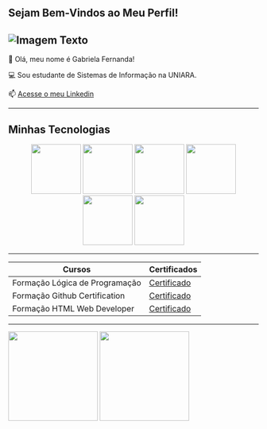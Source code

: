 ## Sejam Bem-Vindos ao Meu Perfil!

![Imagem Texto](https://i.ytimg.com/vi/Rc8AIDQnvO0/hq720.jpg?sqp=-oaymwEhCK4FEIIDSFryq4qpAxMIARUAAAAAGAElAADIQj0AgKJD&rs=AOn4CLDwaRMYrXLBoN2442HiBp2QG0UTpA)
---------

🌸 Olá, meu nome é Gabriela Fernanda!

💻 Sou estudante de Sistemas de Informação na UNIARA.

📫 [Acesse o meu Linkedin](https://br.linkedin.com/in/gabriela-fernanda-roque-5825582bb)

---------

## Minhas Tecnologias

<p align = "center">
<img src = "https://cdn.jsdelivr.net/gh/devicons/devicon@latest/icons/c/c-original.svg" width = 100px>
<img src = "https://cdn.jsdelivr.net/gh/devicons/devicon@latest/icons/csharp/csharp-original.svg" width = 100px>
<img src = "https://cdn.jsdelivr.net/gh/devicons/devicon@latest/icons/java/java-original.svg" width = 100px>
<img src = "https://cdn.jsdelivr.net/gh/devicons/devicon@latest/icons/html5/html5-original.svg" width = 100px>
<img src = "https://cdn.jsdelivr.net/gh/devicons/devicon@latest/icons/css3/css3-original.svg" width = 100px>
<img src = "https://cdn.jsdelivr.net/gh/devicons/devicon@latest/icons/javascript/javascript-original.svg" width = 100px>
</p>

---------
| Cursos | Certificados |
| ------ | ------------ |
| Formação Lógica de Programação | [Certificado](https://hermes.dio.me/certificates/SNLWXYBN.pdf) |
| Formação Github Certification | [Certificado](https://hermes.dio.me/certificates/PIZQNJZ4.pdf) |
| Formação HTML Web Developer | [Certificado](https://hermes.dio.me/certificates/JZB9GNOY.pdf) |

--------

<div>
<img height = "180em" src = "https://github-readme-stats.vercel.app/api?username=gabriela-fernanda&show_icons=true&theme=synthwave">
<img height = "180em" src = "https://github-readme-stats.vercel.app/api/top-langs/?username=gabriela-fernanda&layout=compact&langs_count=7&theme=synthwave">
</div>


<!--
**gabriela-fernanda/gabriela-fernanda** is a ✨ _special_ ✨ repository because its `README.md` (this file) appears on your GitHub profile.

Here are some ideas to get you started:

- 🔭 I’m currently working on ...
- 🌱 I’m currently learning ...
- 👯 I’m looking to collaborate on ...
- 🤔 I’m looking for help with ...
- 💬 Ask me about ...
- 📫 How to reach me: ...
- 😄 Pronouns: ...
- ⚡ Fun fact: ...
-->
